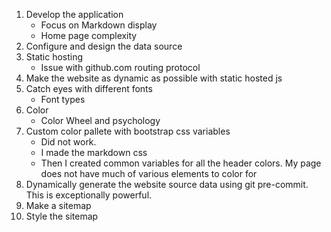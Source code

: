 1. Develop the application
    - Focus on Markdown display
    - Home page complexity
1. Configure and design the data source
1. Static hosting
    - Issue with github.com routing protocol
1. Make the website as dynamic as possible with static hosted js
1. Catch eyes with different fonts
    - Font types
1. Color
    - Color Wheel and psychology 
1. Custom color pallete with bootstrap css variables
    - Did not work.
    - I made the markdown css
    - Then I created common variables for all the header colors. My page does not have much of various elements to color for
1. Dynamically generate the website source data using git pre-commit. This is exceptionally powerful.
1. Make a sitemap
1. Style the sitemap